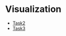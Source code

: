 # Visualization

* [Task2](https://nbviewer.jupyter.org/github/ASEDOS999/Visualization/blob/main/Task2/Untitled.ipynb)
* [Task3](https://nbviewer.jupyter.org/github/ASEDOS999/Visualization/blob/main/Task3/Task3.ipynb)
